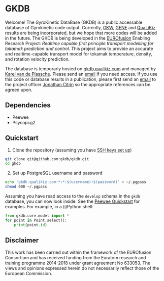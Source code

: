  # GKDB
Welcome! The GyroKinetic DataBase (GKDB) is a public accessable database of Gyrokinetic code output. Currently, [GKW](https://bitbucket.org/gkw/gkw/wiki/Home), [GENE](http://genecode.org/) and [QuaLiKiz](http://qualikiz.com) results are being incorporated, but we hope that more codes will be added in the future. The GKDB is being developed in the [EUROfusion](https://www.euro-fusion.org/) Enabling Research Project: *Realtime capable first principle transport modelling for tokamak prediction and control*. This project aims to provide an accurate and realtime-capable transport model for tokamak temperature, density, and rotation velocity prediction.

The database is temporarly hosted on [gkdb.qualikiz.com](http://gkdb.qualikiz.com/?pgsql=localhost&db=gkdb) and managed by [Karel van de Plassche](https://github.com/Karel-van-de-Plassche). Please send an [email](mailto:k.l.vandeplassche@differ.nl) if you need access. If you use this code or database results in a publication, please first send an [email](mailto:j.citrin@differ.nl) to the project officer [Jonathan Citrin](https://github.com/jcitrin) so the appropriate references can be agreed upon.

## Dependencies
* Peewee
* Psycopcg2

## Quickstart
1. Clone the repository (assuming you have [SSH keys set up](https://help.github.com/articles/connecting-to-github-with-ssh/))

  ```bash
  git clone git@github.com:gkdb/gkdb.git
  cd gkdb
  ```

2. Set up PostgreSQL username and password

  ```bash
  echo 'gkdb.qualikiz.com:*:*:$(username):$(password)' > ~/.pgpass
  chmod 600 ~/.pgpass
  ```

Assuming you have read access to the `develop` schema in the `gkdb` database, you can now look inside. See the [Peewee Quickstart](http://docs.peewee-orm.com/en/latest/peewee/quickstart.html) for examples. For example, in a (i)Python shell:

```python
from gkdb.core.model import *
for point in Point.select():
    print(point.id)
```

## Disclaimer
This work has been carried out within the framework of the EUROfusion Consortium and has received funding from the Euratom research and training programme 2014-2018 under grant agreement No 633053. The views and opinions expressed herein do not necessarily reflect those of the European Commission.
